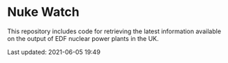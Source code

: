 # Nuke Watch

This repository includes code for retrieving the latest information available on the output of EDF nuclear power plants in the UK.

Last updated: 2021-06-05 19:49